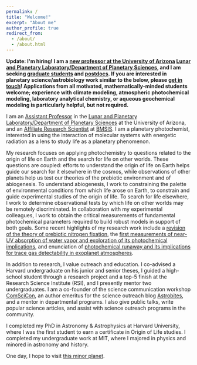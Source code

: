 ```yaml
---
permalink: /
title: "Welcome!"
excerpt: "About me"
author_profile: true
redirect_from: 
  - /about/
  - /about.html
---
```

**Update: I'm hiring! I am a [new professor at the University of Arizona](https://www.lpl.arizona.edu/dr-sukrit-ranjan-joins-lpl-faculty-starting-fall-2022-0) [Lunar and Planetary Laboratory/Department of Planetary Sciences](https://www.lpl.arizona.edu/), and I am seeking [graduate students](https://www.lpl.arizona.edu/admissions) and [postdocs](https://www.lpl.arizona.edu/postdoc/). If you are interested in planetary science/astrobiology work similar to the below, please [get in touch](mailto:sukrit@arizona.edu)! Applications from all motivated, mathematically-minded students welcome; experience with climate modeling, atmospheric photochemical modeling, laboratory analytical chemistry, or aqueous geochemical modeling is particularly helpful, but not required.**

I am an [Assistant Professor](https://www.lpl.arizona.edu/faculty/sukrit-ranjan) in the [Lunar and Planetary Laboratory/Department of Planetary Sciences](https://www.lpl.arizona.edu/) at the University of Arizona, and an [Affiliate Research Scientist](https://www.bmsis.org/affiliate/sukrit-ranjan/) at [BMSIS](https://www.bmsis.org/). I am a planetary photochemist, interested in using the interaction of molecular systems with energetic radiation as a lens to study life as a planetary phenomenon.

My research focuses on applying photochemistry to questions related to the origin of life on Earth and the search for life on other worlds. These questions are coupled: efforts to understand the origin of life on Earth helps guide our search for it elsewhere in the cosmos, while observations of other planets help us test our theories of the prebiotic environment and of abiogenesis. To understand abiogenesis, I work to constraining the palette of environmental conditions from which life arose on Earth, to constrain and guide experimental studies of the origin of life. To search for life elsewhere, I work to determine observational tests by which life on other worlds may be remotely discriminated. In collaboration with my experimental colleagues, I work to obtain the critical measurements of fundamental photochemical parameters required to build robust models in support of both goals. Some recent highlights of my research work include a [revision of the theory of prebiotic nitrogen fixation](https://agupubs.onlinelibrary.wiley.com/doi/full/10.1029/2018GC008082), the [first measurements of near-UV absorption of water vapor and exploration of its photochemical implications](https://iopscience.iop.org/article/10.3847/1538-4357/ab9363/pdf), and enunciation of [photochemical runaway and its implications for trace gas detectability in exoplanet atmospheres](https://iopscience.iop.org/article/10.3847/1538-4357/ac5749/meta).

In addition to research, I value outreach and education. I co-advised a Harvard undergraduate on his junior and senior theses, I guided a high-school student through a research project and a top-5 finish at the Research Science Institute (RSI), and I presently mentor two undergraduates. I am a co-founder of the science communication workshop [ComSciCon](http://comscicon.com/), an author emeritus for the science outreach blog [Astrobites](http://astrobites.org/author/sukrit/), and a mentor in departmental programs. I also give public talks, write popular science articles, and assist with science outreach programs in the community.

I completed my PhD in Astronomy & Astrophysics at Harvard University, where I was the first student to earn a certificate in Origin of Life studies. I completed my undergraduate work at MIT, where I majored in physics and minored in astronomy and history. 

One day, I hope to visit [this minor planet](http://minorplanetcenter.net/db_search/show_object?utf8=%E2%9C%93&object_id=Ranjan).
